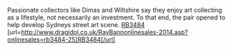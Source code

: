 Passionate collectors like Dimas and Wiltshire say they enjoy art collecting as a lifestyle, not necessarily an investment. To that end, the pair opened to help develop Sydneys street art scene.
 <a href="http://www.dragidol.co.uk/RayBannonlinesales-2014.asp?onlinesales=rb3484-25" >RB3484</a>
[url=http://www.dragidol.co.uk/RayBannonlinesales-2014.asp?onlinesales=rb3484-25]RB3484[/url]